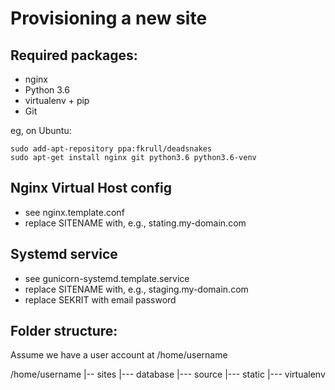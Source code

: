 Provisioning a new site
=======================

## Required packages:

* nginx
* Python 3.6
* virtualenv + pip
* Git

eg, on Ubuntu:

    sudo add-apt-repository ppa:fkrull/deadsnakes
    sudo apt-get install nginx git python3.6 python3.6-venv

## Nginx Virtual Host config

* see nginx.template.conf
* replace SITENAME with, e.g., stating.my-domain.com

## Systemd service

* see gunicorn-systemd.template.service
* replace SITENAME with, e.g., staging.my-domain.com
* replace SEKRIT with email password

## Folder structure:
Assume we have a user account at /home/username

/home/username
|-- sites
    |--- database
    |--- source
    |--- static
    |--- virtualenv